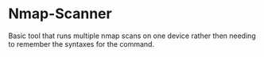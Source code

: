 # Nmap-Scanner
Basic tool that runs multiple nmap scans on one device rather then needing to remember the syntaxes for the command. 
